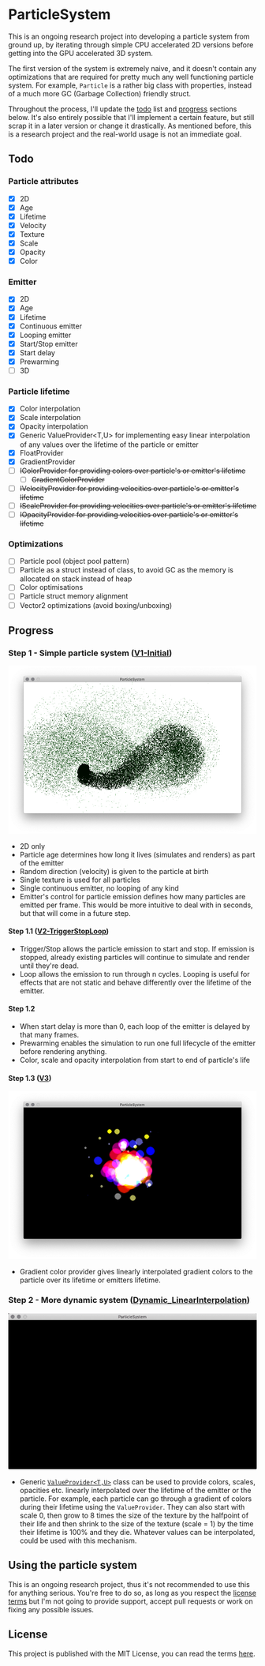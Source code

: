 # ParticleSystem

This is an ongoing research project into developing a particle system from ground up, by iterating through simple CPU accelerated 2D versions before getting into the GPU accelerated 3D system.

The first version of the system is extremely naive, and it doesn't contain any optimizations that are required for pretty much any well functioning particle system. For example, `Particle` is a rather big class with properties, instead of a much more GC (Garbage Collection) friendly struct.

Throughout the process, I'll update the [todo](#todo) list and [progress](#progress) sections below. It's also entirely possible that I'll implement a certain feature, but still scrap it in a later version or change it drastically. As mentioned before, this is a research project and the real-world usage is not an immediate goal.

## Todo

### Particle attributes

* [X] 2D
* [X] Age
* [X] Lifetime
* [X] Velocity
* [X] Texture
* [X] Scale
* [X] Opacity
* [X] Color

### Emitter
* [X] 2D
* [X] Age
* [X] Lifetime
* [X] Continuous emitter
* [X] Looping emitter
* [X] Start/Stop emitter
* [X] Start delay
* [X] Prewarming
* [ ] 3D

### Particle lifetime

* [X] Color interpolation
* [X] Scale interpolation
* [X] Opacity interpolation
* [X] Generic ValueProvider<T,U> for implementing easy linear interpolation of any values over the lifetime of the particle or emitter
 * [X] FloatProvider
 * [X] GradientProvider
* [ ] ~~IColorProvider for providing colors over particle's or emitter's lifetime~~
  * [ ] ~~GradientColorProvider~~
* [ ] ~~IVelocityProvider for providing velocities over particle's or emitter's lifetime~~
* [ ] ~~IScaleProvider for providing velocities over particle's or emitter's lifetime~~
* [ ] ~~IOpacityProvider for providing velocities over particle's or emitter's lifetime~~

### Optimizations

* [ ] Particle pool (object pool pattern)
* [ ] Particle as a struct instead of class, to avoid GC as the memory is allocated on stack instead of heap
* [ ] Color optimisations
* [ ] Particle struct memory alignment
* [ ] Vector2 optimizations (avoid boxing/unboxing)

## Progress

### Step 1 - Simple particle system ([V1-Initial](https://github.com/HankiDesign/ParticleSystem/tree/V1-Initial))
![V1 Image](https://github.com/HankiDesign/ParticleSystem/blob/master/Images/v1.png?raw=true)
- 2D only
- Particle age determines how long it lives (simulates and renders) as part of the emitter
- Random direction (velocity) is given to the particle at birth
- Single texture is used for all particles
- Single continuous emitter, no looping of any kind
- Emitter's control for particle emission defines how many particles are emitted per frame. This would be more intuitive to deal with in seconds, but that will come in a future step.

#### Step 1.1 ([V2-TriggerStopLoop](https://github.com/HankiDesign/ParticleSystem/tree/V2-TriggerStopLoop))
- Trigger/Stop allows the particle emission to start and stop. If emission is stopped, already existing particles will continue to simulate and render until they're dead.
- Loop allows the emission to run through n cycles. Looping is useful for effects that are not static and behave differently over the lifetime of the emitter.

#### Step 1.2
- When start delay is more than 0, each loop of the emitter is delayed by that many frames.
- Prewarming enables the simulation to run one full lifecycle of the emitter before rendering anything.
- Color, scale and opacity interpolation from start to end of particle's life

#### Step 1.3 ([V3](https://github.com/HankiDesign/ParticleSystem/tree/V3))
![V3 Image](https://github.com/HankiDesign/ParticleSystem/blob/master/Images/v3.png)
- Gradient color provider gives linearly interpolated gradient colors to the particle over its lifetime or emitters lifetime.

### Step 2 - More dynamic system ([Dynamic_LinearInterpolation](https://github.com/HankiDesign/ParticleSystem/tree/Dynamic_LinearInterpolation))
![Dynamic_LinearInterpolation Image](https://github.com/HankiDesign/ParticleSystem/blob/master/Images/LinearInterpolationProviders.gif)
- Generic [`ValueProvider<T,U>`](https://github.com/HankiDesign/ParticleSystem/blob/Dynamic_LinearInterpolation/Providers/ValueProvider.cs) class can be used to provide colors, scales, opacities etc. linearly interpolated over the lifetime of the emitter or the particle. For example, each particle can go through a gradient of colors during their lifetime using the `ValueProvider`. They can also start with scale 0, then grow to 8 times the size of the texture by the halfpoint of their life and then shrink to the size of the texture (scale = 1) by the time their lifetime is 100% and they die. Whatever values can be interpolated, could be used with this mechanism.

## Using the particle system

This is an ongoing research project, thus it's not recommended to use this for anything serious. You're free to do so, as long as you respect the [license terms](LICENSE.md) but I'm not going to provide support, accept pull requests or work on fixing any possible issues.

## License

This project is published with the MIT License, you can read the terms [here](LICENSE.md).
